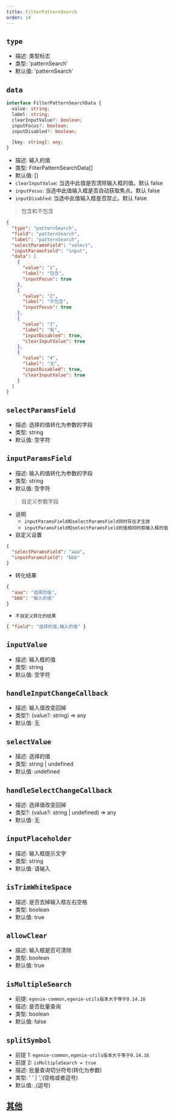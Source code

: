 ```yaml
---
title: FilterPatternSearch
order: 14
---
```


## `type`

- 描述: 类型标志
- 类型: 'patternSearch'
- 默认值: 'patternSearch'

## `data`

```ts
interface FilterPatternSearchData {
  value: string;
  label: string;
  clearInputValue?: boolean;
  inputFocus?: boolean;
  inputDisabled?: boolean;

  [key: string]: any;
}
```

- 描述: 输入的值
- 类型: FilterPatternSearchData[]
- 默认值: []
- `clearInputValue`: 当选中此值是否清除输入框的值。默认 false
- `inputFocus`: 当选中此值输入框是否自动获取焦点。默认 false
- `inputDisabled`: 当选中此值输入框是否禁止。默认 false

> 包含和不包含

```json
{
  "type": "patternSearch",
  "field": "patternSearch",
  "label": "patternSearch",
  "selectParamsField": "select",
  "inputParamsField": "input",
  "data": [
    {
      "value": "1",
      "label": "包含",
      "inputFocus": true
    },
    {
      "value": "2",
      "label": "不包含",
      "inputFocus": true
    },
    {
      "value": "3",
      "label": "有",
      "inputDisabled": true,
      "clearInputValue": true
    },
    {
      "value": "4",
      "label": "无",
      "inputDisabled": true,
      "clearInputValue": true
    }
  ]
}
```

## `selectParamsField`

- 描述: 选择的值转化为参数的字段
- 类型: string
- 默认值: 空字符

## `inputParamsField`

- 描述: 输入的值转化为参数的字段
- 类型: string
- 默认值: 空字符

> 自定义参数字段

- 说明
  - `inputParamsField和selectParamsField同时存在才生效`
  - `inputParamsField和selectParamsField的值相同时取输入框的值`
- 自定义设置

```json
{
  "selectParamsField": "aaa",
  "inputParamsField": "bbb"
}
```

- 转化结果

```json
{
  "aaa": "选择的值",
  "bbb": "输入的值"
}
```

- `不自定义转化的结果`

```json
{ "field": "选择的值,输入的值" }
```

## `inputValue`

- 描述: 输入框的值
- 类型: string
- 默认值: 空字符

## `handleInputChangeCallback`

- 描述: 输入值改变回掉
- 类型?: (value?: string) => any
- 默认值: 无

## `selectValue`

- 描述: 选择的值
- 类型: string | undefined
- 默认值: undefined

## `handleSelectChangeCallback`

- 描述: 选择值改变回掉
- 类型?: (value?: string | undefined) => any
- 默认值: 无

## `inputPlaceholder`

- 描述: 输入框提示文字
- 类型: string
- 默认值: 请输入

## `isTrimWhiteSpace`

- 描述: 是否去掉输入框左右空格
- 类型: boolean
- 默认值: true

## `allowClear`

- 描述: 输入框是否可清除
- 类型: boolean
- 默认值: true

## `isMultipleSearch`

- 前提: `egenie-common,egenie-utils版本大于等于0.14.16`
- 描述: 是否批量查询
- 类型: boolean
- 默认值: false

## `splitSymbol`

- 前提 1: `egenie-common,egenie-utils版本大于等于0.14.16`
- 前提 2: `isMultipleSearch = true`
- 描述: 批量查询切分符号(转化为参数)
- 类型: ' ' | ','(空格或者逗号)
- 默认值: ,(逗号)

## [其他](./filter-base#filterbase)
